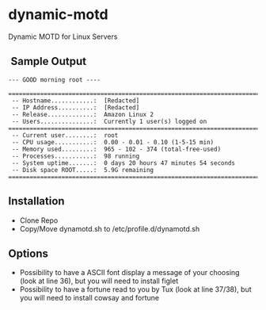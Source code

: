 # dynamic-motd

Dynamic MOTD for Linux Servers

##  Sample Output

```
--- GOOD morning root ----

===========================================================================
 -- Hostname............:  [Redacted] 
 -- IP Address..........:  [Redacted]
 -- Release.............:  Amazon Linux 2 
 -- Users...............:  Currently 1 user(s) logged on 
=========================================================================== 
 -- Current user........:  root 
 -- CPU usage...........:  0.00 - 0.01 - 0.10 (1-5-15 min) 
 -- Memory used.........:  965 - 102 - 374 (total-free-used) 
 -- Processes...........:  98 running 
 -- System uptime.......:  0 days 20 hours 47 minutes 54 seconds 
 -- Disk space ROOT.....:  5.9G remaining 
===========================================================================
```

## Installation

- Clone Repo
- Copy/Move dynamotd.sh to /etc/profile.d/dynamotd.sh

## Options

- Possibility to have a ASCII font display a message of your choosing (look at line 36), but you will need to install figlet
- Possibility to have a fortune read to you by Tux (look at line 37/38), but you will need to install cowsay and fortune
